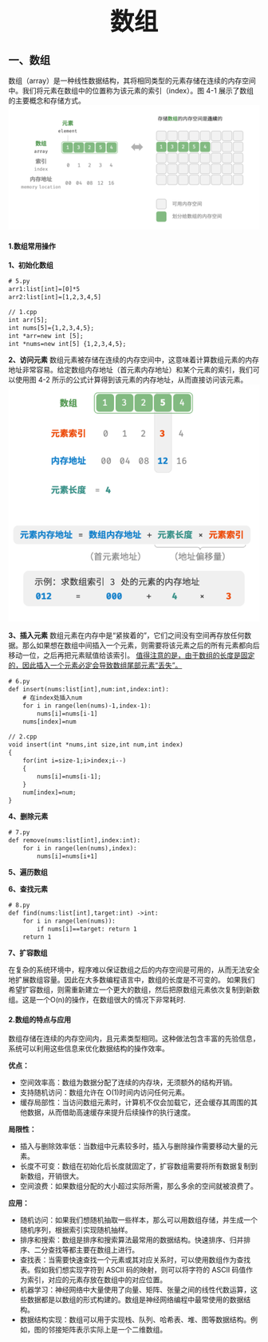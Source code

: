 # <center><font face="楷体" size=10>数组</font></center>

## 一、数组
数组（array）是一种线性数据结构，其将相同类型的元素存储在连续的内存空间中。我们将元素在数组中的位置称为该元素的索引（index）。图 4-1 展示了数组的主要概念和存储方式。
![alt text](Images/4-1.png)
#### 1.数组常用操作
**1、初始化数组**
```
# 5.py
arr1:list[int]=[0]*5
arr2:list[int]=[1,2,3,4,5]
```
```
// 1.cpp
int arr[5];
int nums[5]={1,2,3,4,5};
int *arr=new int [5];
int *nums=new int[5] {1,2,3,4,5};
```

**2、访问元素**
数组元素被存储在连续的内存空间中，这意味着计算数组元素的内存地址非常容易。给定数组内存地址（首元素内存地址）和某个元素的索引，我们可以使用图 4-2 所示的公式计算得到该元素的内存地址，从而直接访问该元素。
![alt text](Images/4-2.png)

**3、插入元素**
数组元素在内存中是“紧挨着的”，它们之间没有空间再存放任何数据。那么如果想在数组中间插入一个元素，则需要将该元素之后的所有元素都向后移动一位，之后再把元素赋值给该索引。
<u>值得注意的是，由于数组的长度是固定的，因此插入一个元素必定会导致数组尾部元素“丢失”。</u>
```
# 6.py
def insert(nums:list[int],num:int,index:int):
    # 在index处插入num
    for i in range(len(nums)-1,index-1):
        nums[i]=nums[i-1]
    nums[index]=num

```

```
// 2.cpp
void insert(int *nums,int size,int num,int index)
{
    for(int i=size-1;i>index;i--)
    {
        nums[i]=nums[i-1];
    }
    num[index]=num;
}
```

**4、删除元素**
```
# 7.py
def remove(nums:list[int],index:int):
    for i in range(len(nums),index):
        nums[i]=nums[i+1]
```
**5、遍历数组**

**6、查找元素**
```
# 8.py
def find(nums:list[int],target:int) ->int:
    for i in range(len(nums)):
        if nums[i]==target: return 1
    return 1
```

**7、扩容数组**

在复杂的系统环境中，程序难以保证数组之后的内存空间是可用的，从而无法安全地扩展数组容量。因此在大多数编程语言中，数组的长度是不可变的。
如果我们希望扩容数组，则需重新建立一个更大的数组，然后把原数组元素依次复制到新数组。这是一个O(n)的操作，在数组很大的情况下非常耗时.

#### 2.数组的特点与应用
数组存储在连续的内存空间内，且元素类型相同。这种做法包含丰富的先验信息，系统可以利用这些信息来优化数据结构的操作效率。

**优点：**
- 空间效率高：数组为数据分配了连续的内存块，无须额外的结构开销。
- 支持随机访问：数组允许在 O(1)时间内访问任何元素。
- 缓存局部性：当访问数组元素时，计算机不仅会加载它，还会缓存其周围的其他数据，从而借助高速缓存来提升后续操作的执行速度。

**局限性：**
- 插入与删除效率低：当数组中元素较多时，插入与删除操作需要移动大量的元素。
- 长度不可变：数组在初始化后长度就固定了，扩容数组需要将所有数据复制到新数组，开销很大。
- 空间浪费：如果数组分配的大小超过实际所需，那么多余的空间就被浪费了。

**应用：**
- 随机访问：如果我们想随机抽取一些样本，那么可以用数组存储，并生成一个随机序列，根据索引实现随机抽样。
- 排序和搜索：数组是排序和搜索算法最常用的数据结构。快速排序、归并排序、二分查找等都主要在数组上进行。
- 查找表：当需要快速查找一个元素或其对应关系时，可以使用数组作为查找表。假如我们想实现字符到 ASCII 码的映射，则可以将字符的 ASCII 码值作为索引，对应的元素存放在数组中的对应位置。
- 机器学习：神经网络中大量使用了向量、矩阵、张量之间的线性代数运算，这些数据都是以数组的形式构建的。数组是神经网络编程中最常使用的数据结构。
- 数据结构实现：数组可以用于实现栈、队列、哈希表、堆、图等数据结构。例如，图的邻接矩阵表示实际上是一个二维数组。